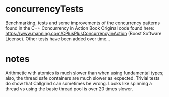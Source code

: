 # concurrencyTests
Benchmarking, tests and some improvements of the concurrency patterns found in the C++ Concurrency in Action Book Original code found here: https://www.manning.com/CPlusPlusConcurrencyinAction (Boost Software License).
Other tests have been added over time...

# notes
Arithmetic with atomics is much slower than when using fundamental types; also, the thread safe containers are much slower as expected. Trivial tests do show that Callgrind can sometimes be wrong. Looks like spinning a thread vs using the basic thread pool is over 20 times slower.
